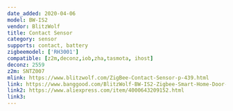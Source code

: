```yaml
---
date_added: 2020-04-06
model: BW-IS2
vendor: BlitzWolf
title: Contact Sensor
category: sensor
supports: contact, battery
zigbeemodel: ['RH3001']
compatible: [z2m,deconz,iob,zha,tasmota, ihost]
deconz: 2559
z2m: SNTZ007
mlink: https://www.blitzwolf.com/ZigBee-Contact-Sensor-p-439.html
link: https://www.banggood.com/BlitzWolf-BW-IS2-Zigbee-Smart-Home-Door-Window-Sensor-OpenClose-APP-Remote-Alarm-p-1604217.html
link2: https://www.aliexpress.com/item/4000643209152.html
link3: 
---
```



